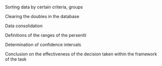 Sorting data by certain criteria, groups

Clearing the doubles in the database

Data consolidation 

Definitions of the ranges of the persentli

Determination of confidence intervals

Conclusion on the effectiveness of the decision taken within the framework of the task
